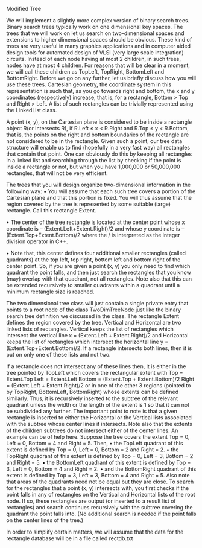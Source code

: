 Modified Tree

We will implement a slightly more complex version of binary search
trees. Binary search trees typically work on
one dimensional key spaces.
The trees that we will work on let us search on
two-dimensional spaces and extensions to higher dimensional spaces should be obvious. 
These kind of trees are very useful in many graphics applications and in computer aided design tools for
automated design of VLSI (very large scale integration) circuits. 
Instead of each node having at most 2 children, in such trees, nodes have at most 4 children. For reasons that
will be clear in a moment, we will call these children as
TopLeft, TopRight, BottomLeft and BottomRight. 
Before we go on any further, let us briefly discuss how you will use these trees.
Cartesian geometry, the coordinate system in this representation is such that,
as you go towards right and bottom, the x and y coordinates (respectively) increase, 
that is, for a rectangle, Bottom > Top and Right > Left. 
A list of such rectangles can be trivially represented using the LinkedList class.

A point (x, y), on the Cartesian plane is considered to be inside a rectangle object
R(or intersects R), if R.Left ≤ x < R.Right and R.Top ≤ y < R.Bottom, that is, the points on
the right and bottom boundaries of the rectangle are not considered to be in the rectangle.
Given such a point, our tree data structure will enable us to find (hopefully in a very
fast way) all rectangles that contain that point. One can obviously do this by keeping all
rectangles in a linked list and searching through the list by checking if the point is inside
a rectangle or not, but when you have 1,000,000 or 50,000,000 rectangles, that will not be very efficient.

The trees that you will design organize two-dimensional information in the following way:
• You will assume that each such tree covers a portion of the Cartesian plane and that this portion is fixed. 
You will thus assume that the region covered by the tree is represented by some suitable (large) rectangle. 
Call this rectangle Extent.

• The center of the tree rectangle is located at the center point whose x coordinate is – (Extent.Left+Extent.Right)/2
and whose y coordinate is – (Extent.Top+Extent.Bottom)/2 where the / is interpreted as the integer division operator in C++.

• Note that, this center defines four additional smaller rectangles (called quadrants) at the top left, top right, bottom left
and bottom right of the center point. So, if you are given a point (x, y) you only need to find which quadrant the point falls,
and then just search the rectangles that you know (may) overlap with that quadrant, not all rectangles. 
Note also that this can be extended recursively to smaller quadrants within a quadrant until a minimum rectangle size is reached. 

The two dimensional tree class will just contain a single private entry that points to a root node of the class 
TwoDimTreeNode just like the binary search tree definition we discussed in the class. 
The rectangle Extent defines the region covered by the tree. Vertical and Horizontal are two linked lists of rectangles. 
Vertical keeps the list of rectangles which intersect the vertical line x = (Extent.Left + Extent.Right)/2 and 
Horizontal keeps the list of rectangles which intersect the horizontal line y = (Extent.Top+Extent.Bottom)/2. 
If a rectangle intersects both lines, then it is put on only one of these lists and not two. 

If a rectangle does not intersect any of these lines then, it is either in the tree pointed by TopLeft which covers the rectangular extent with
Top = Extent.Top   Left = Extent.Left  Bottom = (Extent.Top + Extent.Bottom)/2   Right = (Extent.Left + Extent.Right)/2
or in one of the other 3 regions (pointed to by TopRight, BottomLeft, BottomRight) whose extents can be defined similarly. 
Thus, it is recursively inserted to the subtree of the relevant quadrant unless the width or the length of the extent is 1 
so that it can not be subdivided any further. The important point to note is that a given rectangle is inserted to 
either the Horizontal or the Vertical lists associated with the subtree whose center lines it intersects. 
Note also that the extents of the children subtrees do not intersect either of the center lines. 
An example can be of help here. Suppose the tree covers the extent
Top = 0, Left = 0, Bottom = 4 and Right = 5. Then,
• the TopLeft quadrant of this extent is defined by Top = 0, Left = 0, Bottom = 2 and Right = 2.
• the TopRight quadrant of this extent is defined by Top = 0, Left = 3, Bottom = 2 and Right = 5.
• the BottomLeft quadrant of this extent is defined by Top = 3, Left = 0, Bottom = 4 and Right = 2.
• and the BottomRight quadrant of this extent is defined by Top = 3, Left = 3, Bottom = 4 and Right = 5.
Also note that areas of the quadrants need not be equal but they are close.
To search for the rectangles that a point (x, y) intersects with, you first checks if the point falls in any of rectangles
on the Vertical and Horizontal lists of the root node. If so, these rectangles are output (or inserted to a result list of 
rectangles) and search continues recursively with the subtree covering the quadrant the point falls into. 
(No additional search is needed if the point falls on the center lines of the tree.) 

In order to simplify certain matters, we will assume that the data for the rectangle database will be in a 
file called rectdb.txt
